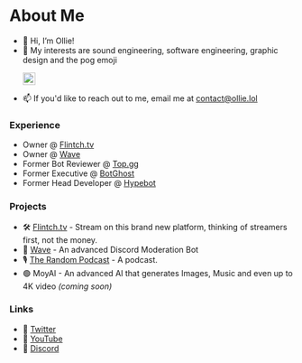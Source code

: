 # About Me

- 👋 Hi, I’m Ollie!
- 👀 My interests are sound engineering, software engineering, graphic design and the pog emoji<p><img src="https://cdn3.emoji.gg/emojis/7893-poggerchug.png" width="22px">
- 📫 If you'd like to reach out to me, email me at contact@ollie.lol

### Experience
- Owner @ [Flintch.tv](https://flintch.tv)
- Owner @ [Wave](https://wavebot.org)
- Former Bot Reviewer @ [Top.gg](https://top.gg)
- Former Executive @ [BotGhost](https://botghost.com)
- Former Head Developer @ [Hypebot](https://discord.gg/YT4Fn5z5N7)

### Projects
- 🛠 [Flintch.tv](https://flintch.tv) - Stream on this brand new platform, thinking of streamers first, not the money.
- 🌊 [Wave](https://wavebot.org) - An advanced Discord Moderation Bot
- 🎙 [The Random Podcast](https://www.youtube.com/channel/UCpcwyyv2Obll9mF8rDv8R8g) - A podcast.
- 🟢 MoyAI - An advanced AI that generates Images, Music and even up to 4K video *(coming soon)*

### Links
- 🔗 [Twitter](https://twitter.com/olykoala)
- 🔗 [YouTube](https://www.youtube.com/channel/UCpcwyyv2Obll9mF8rDv8R8g)
- 🔗 [Discord](https://discord.gg/yEzjbhcWDH)

